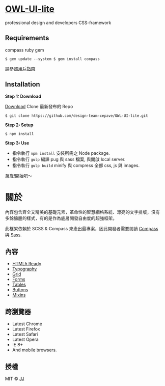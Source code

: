 [OWL-UI-lite](https://github.com/design-team-cepave/OWL-UI-lite)
=========================

professional design and developers CSS-framework

Requirements
-------------------------
compass ruby gem

``
$ gem update --system
$ gem install compass
``

請參照[用戶指南](http://compass-style.org/install/)


Installation
-------------------------
**Step 1: Download**

[Download](https://github.com/design-team-cepave/OWL-UI-lite) Clone 最新發布的 Repo

``$ git clone https://github.com/design-team-cepave/OWL-UI-lite.git``

**Step 2: Setup**

``$ npm install``

**Step 3: Use**

* 指令執行 ``npm install`` 安裝所需之 Node package.
* 指令執行 ``gulp`` 編譯 pug 與 sass 檔案, 與開啟 local server.
* 指令執行 ``gulp build`` minify 與 compress 全部 css, js 與 images.

萬歲!開始吧～

關於
========================

內容包含齊全又精美的基礎元素，革命性的智慧網格系統、漂亮的文字排版，沒有多餘臃腫的樣式，有的是作為底層開發自由度的超強框架。

此框架依賴於 SCSS & Compass 來產出最專案，因此開發者需要閱讀 [Compass](http://compass-style.org/) 與 [Sass](http://sass-lang.com/).

內容
-------------------------

* [HTML5 Ready](#)
* [Typography](#)
* [Grid](#)
* [Forms](#)
* [Tables](#)
* [Buttons](#)
* [Mixins](#)


跨瀏覽器
-------------------------
* Latest Chrome
* Latest Firefox
* Latest Safari
* Latest Opera
* IE 8+
* And mobile browsers.

授權
-------------------------
MIT © [JJ](https://github.com/jerrysdesign)
